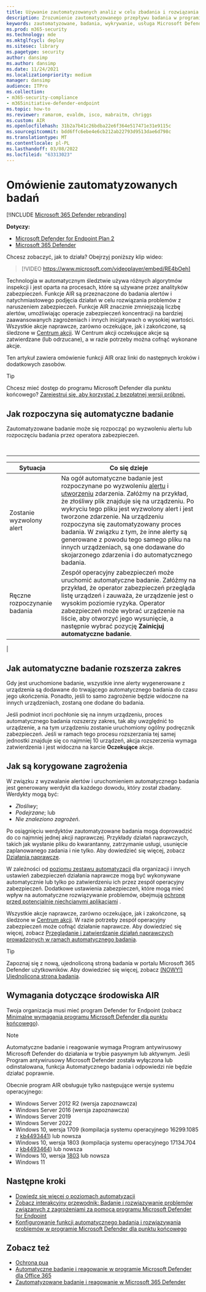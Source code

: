 ```yaml
---
title: Używanie zautomatyzowanych analiz w celu zbadania i rozwiązania problemów związanych z zagrożeniami
description: Zrozumienie zautomatyzowanego przepływu badania w programie Microsoft Defender for Endpoint.
keywords: zautomatyzowane, badania, wykrywanie, usługa Microsoft Defender dla punktu końcowego
ms.prod: m365-security
ms.technology: mde
ms.mktglfcycl: deploy
ms.sitesec: library
ms.pagetype: security
author: dansimp
ms.author: dansimp
ms.date: 11/24/2021
ms.localizationpriority: medium
manager: dansimp
audience: ITPro
ms.collection:
- m365-security-compliance
- m365initiative-defender-endpoint
ms.topic: how-to
ms.reviewer: ramarom, evaldm, isco, mabraitm, chriggs
ms.custom: AIR
ms.openlocfilehash: 31b2a7b41c26bdba22e6f364e517471e31e9115c
ms.sourcegitcommit: bdd6ffc6ebe4e6cb212ab22793d9513dae6d798c
ms.translationtype: MT
ms.contentlocale: pl-PL
ms.lasthandoff: 03/08/2022
ms.locfileid: "63313023"
---
```

# <a name="overview-of-automated-investigations"></a>Omówienie zautomatyzowanych badań

[!INCLUDE [Microsoft 365 Defender rebranding](../../includes/microsoft-defender.md)]

**Dotyczy:**
- [Microsoft Defender for Endpoint Plan 2](https://go.microsoft.com/fwlink/p/?linkid=2154037)
- [Microsoft 365 Defender](https://go.microsoft.com/fwlink/?linkid=2118804)

Chcesz zobaczyć, jak to działa? Obejrzyj poniższy klip wideo:

> [!VIDEO https://www.microsoft.com/videoplayer/embed/RE4bOeh]

Technologia w automatycznym śledztwie używa różnych algorytmów inspekcji i jest oparta na procesach, które są używane przez analityków zabezpieczeń. Funkcje AIR są przeznaczone do badania alertów i natychmiastowego podjęcia działań w celu rozwiązania problemów z naruszeniem zabezpieczeń. Funkcje AIR znacznie zmniejszają liczbę alertów, umożliwiając operacje zabezpieczeń koncentracji na bardziej zaawansowanych zagrożeniach i innych inicjatywach o wysokiej wartości. Wszystkie akcje naprawcze, zarówno oczekujące, jak i zakończone, są śledzone w [Centrum akcji](auto-investigation-action-center.md). W Centrum akcji oczekujące akcje są zatwierdzane (lub odrzucane), a w razie potrzeby można cofnąć wykonane akcje.

Ten artykuł zawiera omówienie funkcji AIR oraz linki do następnych kroków i dodatkowych zasobów.

> [!TIP]
> Chcesz mieć dostęp do programu Microsoft Defender dla punktu końcowego? [Zarejestruj się, aby korzystać z bezpłatnej wersji próbnej.](https://signup.microsoft.com/create-account/signup?products=7f379fee-c4f9-4278-b0a1-e4c8c2fcdf7e&ru=https://aka.ms/MDEp2OpenTrial?ocid=docs-wdatp-automated-investigations-abovefoldlink)

## <a name="how-the-automated-investigation-starts"></a>Jak rozpoczyna się automatyczne badanie

Zautomatyzowane badanie może się rozpocząć po wyzwoleniu alertu lub rozpoczęciu badania przez operatora zabezpieczeń.

<br>

****

|Sytuacja|Co się dzieje|
|---|---|
|Zostanie wyzwolony alert|Na ogół automatyczne badanie jest rozpoczynane po wyzwoleniu [alertu](review-alerts.md) i [utworzeniu](view-incidents-queue.md) zdarzenia. Załóżmy na przykład, że złośliwy plik znajduje się na urządzeniu. Po wykryciu tego pliku jest wyzwolony alert i jest tworzone zdarzenie. Na urządzeniu rozpoczyna się zautomatyzowany proces badania. W związku z tym, że inne alerty są generowane z powodu tego samego pliku na innych urządzeniach, są one dodawane do skojarzonego zdarzenia i do automatycznego badania.|
|Ręczne rozpoczynanie badania|Zespół operacyjny zabezpieczeń może uruchomić automatyczne badanie. Załóżmy na przykład, że operator zabezpieczeń przegląda listę urządzeń i zauważa, że urządzenie jest o wysokim poziomie ryzyka. Operator zabezpieczeń może wybrać urządzenie na liście, aby otworzyć jego wysunięcie, a następnie wybrać pozycję **Zainicjuj automatyczne badanie**.|
|

## <a name="how-an-automated-investigation-expands-its-scope"></a>Jak automatyczne badanie rozszerza zakres

Gdy jest uruchomione badanie, wszystkie inne alerty wygenerowane z urządzenia są dodawane do trwającego automatycznego badania do czasu jego ukończenia. Ponadto, jeśli to samo zagrożenie będzie widoczne na innych urządzeniach, zostaną one dodane do badania.

Jeśli podmiot incri pochłonie się na innym urządzeniu, proces automatycznego badania rozszerzy zakres, tak aby uwzględnić to urządzenie, a na tym urządzeniu zostanie uruchomiony ogólny podręcznik zabezpieczeń. Jeśli w ramach tego procesu rozszerzania tej samej jednostki znajduje się co najmniej 10 urządzeń, akcja rozszerzenia wymaga zatwierdzenia i jest widoczna na karcie **Oczekujące** akcje.

## <a name="how-threats-are-remediated"></a>Jak są korygowane zagrożenia

W związku z wyzwalanie alertów i uruchomieniem automatycznego badania jest generowany werdykt dla każdego dowodu, który został zbadany. Werdykty mogą być:

- *Złośliwy*;
- *Podejrzane*; lub
- *Nie znaleziono zagrożeń*.

Po osiągnięciu werdyktów zautomatyzowane badania mogą doprowadzić do co najmniej jednej akcji naprawczej. Przykłady działań naprawczych, takich jak wysłanie pliku do kwarantanny, zatrzymanie usługi, usunięcie zaplanowanego zadania i nie tylko. Aby dowiedzieć się więcej, zobacz [Działania naprawcze](manage-auto-investigation.md#remediation-actions).

W zależności od [poziomu zestawu automatyzacji](automation-levels.md) dla organizacji i innych ustawień zabezpieczeń działania naprawcze mogą być wykonywane automatycznie lub tylko po zatwierdzeniu ich przez zespół operacyjny zabezpieczeń. Dodatkowe ustawienia zabezpieczeń, które mogą mieć wpływ na automatyczne rozwiązywanie problemów, obejmują [ochronę przed potencjalnie niechcianymi aplikacjami](/windows/security/threat-protection/microsoft-defender-antivirus/detect-block-potentially-unwanted-apps-microsoft-defender-antivirus) .

Wszystkie akcje naprawcze, zarówno oczekujące, jak i zakończone, są śledzone w [Centrum akcji](auto-investigation-action-center.md). W razie potrzeby zespół operacyjny zabezpieczeń może cofnąć działanie naprawcze. Aby dowiedzieć się więcej, zobacz [Przeglądanie i zatwierdzanie działań naprawczych prowadzonych w ramach automatycznego badania](/microsoft-365/security/defender-endpoint/manage-auto-investigation).

> [!TIP]
> Zapoznaj się z nową, ujednoliconą stroną badania w portalu Microsoft 365 Defender użytkowników. Aby dowiedzieć się więcej, zobacz [(NOWY!) Ujednolicona strona badania](/microsoft-365/security/defender/m365d-autoir-results#new-unified-investigation-page).

## <a name="requirements-for-air"></a>Wymagania dotyczące środowiska AIR

Twoja organizacja musi mieć program Defender for Endpoint (zobacz [Minimalne wymagania programu Microsoft Defender dla punktu końcowego](minimum-requirements.md)).

> [!NOTE]
> Automatyczne badanie i reagowanie wymaga Program antywirusowy Microsoft Defender do działania w trybie pasywnym lub aktywnym. Jeśli Program antywirusowy Microsoft Defender została wyłączona lub odinstalowana, funkcja Automatycznego badania i odpowiedzi nie będzie działać poprawnie.

Obecnie program AIR obsługuje tylko następujące wersje systemu operacyjnego:

- Windows Server 2012 R2 (wersja zapoznawcza)
- Windows Server 2016 (wersja zapoznawcza)
- Windows Server 2019
- Windows Server 2022
- Windows 10, wersja 1709 (kompilacja systemu operacyjnego 16299.1085 z [kb4493441](https://support.microsoft.com/help/4493441/windows-10-update-kb4493441)) lub nowsza
- Windows 10, wersja 1803 (kompilacja systemu operacyjnego 17134.704 z [kb4493464](https://support.microsoft.com/help/4493464/windows-10-update-kb4493464)) lub nowsza
- Windows 10, wersja [1803](/windows/release-information/status-windows-10-1809-and-windows-server-2019) lub nowsza
- Windows 11

## <a name="next-steps"></a>Następne kroki

- [Dowiedz się więcej o poziomach automatyzacji](automation-levels.md)
- [Zobacz interakcyjny przewodnik: Badanie i rozwiązywanie problemów związanych z zagrożeniami za pomocą programu Microsoft Defender for Endpoint](https://aka.ms/MDATP-IR-Interactive-Guide)
- [Konfigurowanie funkcji automatycznego badania i rozwiązywania problemów w programie Microsoft Defender dla punktu końcowego](configure-automated-investigations-remediation.md)

## <a name="see-also"></a>Zobacz też

- [Ochrona pua](/windows/security/threat-protection/microsoft-defender-antivirus/detect-block-potentially-unwanted-apps-microsoft-defender-antivirus)
- [Automatyczne badanie i reagowanie w programie Microsoft Defender dla Office 365](/microsoft-365/security/office-365-security/office-365-air)
- [Zautomatyzowane badanie i reagowanie w Microsoft 365 Defender](/microsoft-365/security/defender/m365d-autoir)
